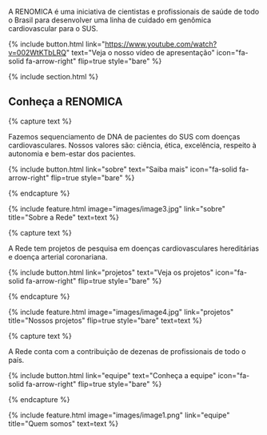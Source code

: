 ---
---

A RENOMICA é uma iniciativa de cientistas e profissionais de saúde de todo o Brasil para desenvolver uma linha de cuidado em genômica cardiovascular para o SUS.

{%
  include button.html
  link="https://www.youtube.com/watch?v=002WtKTbLRQ"
  text="Veja o nosso vídeo de apresentação"
  icon="fa-solid fa-arrow-right"
  flip=true
  style="bare"
%}

{% include section.html %}

## Conheça a RENOMICA

{% capture text %}

Fazemos sequenciamento de DNA de pacientes do SUS com doenças cardiovasculares. Nossos valores são: ciência, ética, excelência, respeito à autonomia e bem-estar dos pacientes.

{%
  include button.html
  link="sobre"
  text="Saiba mais"
  icon="fa-solid fa-arrow-right"
  flip=true
  style="bare"
%}

{% endcapture %}

{%
  include feature.html
  image="images/image3.jpg"
  link="sobre"
  title="Sobre a Rede"
  text=text
%}

{% capture text %}

A Rede tem projetos de pesquisa em doenças cardiovasculares hereditárias e doença arterial coronariana.

{%
  include button.html
  link="projetos"
  text="Veja os projetos"
  icon="fa-solid fa-arrow-right"
  flip=true
  style="bare"
%}

{% endcapture %}

{%
  include feature.html
  image="images/image4.jpg"
  link="projetos"
  title="Nossos projetos"
  flip=true
  style="bare"
  text=text
%}

{% capture text %}

A Rede conta com a contribuição de dezenas de profissionais de todo o país.

{%
  include button.html
  link="equipe"
  text="Conheça a equipe"
  icon="fa-solid fa-arrow-right"
  flip=true
  style="bare"
%}

{% endcapture %}

{%
  include feature.html
  image="images/image1.png"
  link="equipe"
  title="Quem somos"
  text=text
%}
